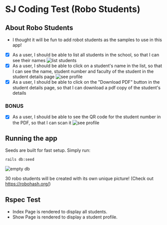 # SJ Coding Test (Robo Students)

## About Robo Students
- I thought it will be fun to add robot students as the samples to use in this app!

- [x] As a user, I should be able to list all students in the school, so that I can see their names
![list students](https://ukkaashafood.com/after-seed.png)
- [x] As a user, I should be able to click on a student's name in the list, so that I can see the name, student number and faculty of the student in the student details page
![see profile](https://ukkaashafood.com/profile-page.png)
- [x] As a user, I should be able to click on the "Download PDF" button in the student details page, so that I can download a pdf copy of the student's details

### BONUS
- [x] As a user, I should be able to see the QR code for the student number in the PDF, so that I can scan it
![see profile](https://ukkaashafood.com/pdf-screen.png)

## Running the app
Seeds are built for fast setup. Simply run:

```shell
rails db:seed
```
![empty db](https://ukkaashafood.com/empty-db.png)

30 robo students will be created with its own unique picture! (Check out https://robohash.org/)

## Rspec Test
- Index Page is rendered to display all students.
- Show Page is rendered to display a student profile.
